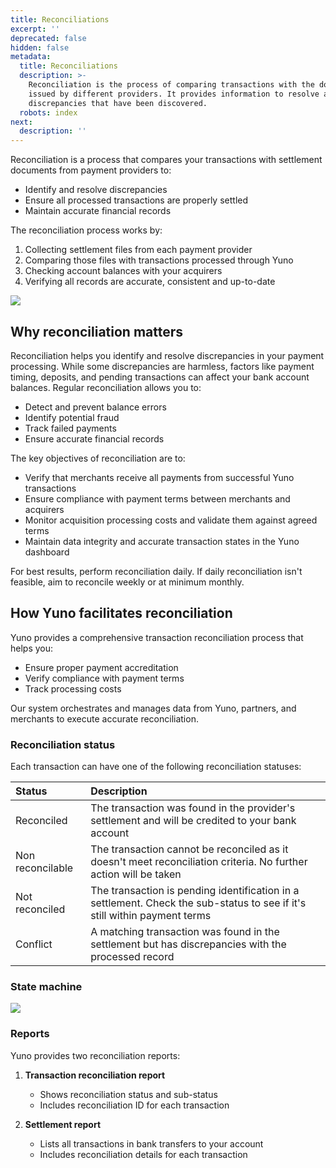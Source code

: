 ```yaml
---
title: Reconciliations
excerpt: ''
deprecated: false
hidden: false
metadata:
  title: Reconciliations
  description: >-
    Reconciliation is the process of comparing transactions with the documents
    issued by different providers. It provides information to resolve any
    discrepancies that have been discovered.
  robots: index
next:
  description: ''
---
```

Reconciliation is a process that compares your transactions with settlement documents from payment providers to:

* Identify and resolve discrepancies
* Ensure all processed transactions are properly settled
* Maintain accurate financial records

The reconciliation process works by:

1. Collecting settlement files from each payment provider
2. Comparing those files with transactions processed through Yuno
3. Checking account balances with your acquirers
4. Verifying all records are accurate, consistent and up-to-date

<Image align="center" src="https://files.readme.io/3f66c409f3e0afed83ab7829398e5d88abb6696e587d3b1e32909f496400ba91-Reconciliations.png" />

## Why reconciliation matters

Reconciliation helps you identify and resolve discrepancies in your payment processing. While some discrepancies are harmless, factors like payment timing, deposits, and pending transactions can affect your bank account balances. Regular reconciliation allows you to:

* Detect and prevent balance errors
* Identify potential fraud
* Track failed payments
* Ensure accurate financial records

The key objectives of reconciliation are to:

* Verify that merchants receive all payments from successful Yuno transactions
* Ensure compliance with payment terms between merchants and acquirers  
* Monitor acquisition processing costs and validate them against agreed terms
* Maintain data integrity and accurate transaction states in the Yuno dashboard

For best results, perform reconciliation daily. If daily reconciliation isn't feasible, aim to reconcile weekly or at minimum monthly.

## How Yuno facilitates reconciliation

Yuno provides a comprehensive transaction reconciliation process that helps you:

* Ensure proper payment accreditation
* Verify compliance with payment terms 
* Track processing costs

Our system orchestrates and manages data from Yuno, partners, and merchants to execute accurate reconciliation.

### Reconciliation status

Each transaction can have one of the following reconciliation statuses:

| Status           | Description                                                                                                               |
| :--------------- | :------------------------------------------------------------------------------------------------------------------------ |
| Reconciled       | The transaction was found in the provider's settlement and will be credited to your bank account                          |
| Non reconcilable | The transaction cannot be reconciled as it doesn't meet reconciliation criteria. No further action will be taken          |
| Not reconciled   | The transaction is pending identification in a settlement. Check the sub-status to see if it's still within payment terms |
| Conflict         | A matching transaction was found in the settlement but has discrepancies with the processed record                        |

### State machine

<Image align="center" src="https://files.readme.io/97f552819f904bc8f051368a96b35d3736028a84fce9fc4be65e08ef3811df5a-report_reconciliation3_1.png" />

### Reports

Yuno provides two reconciliation reports:

1. **Transaction reconciliation report**
   * Shows reconciliation status and sub-status
   * Includes reconciliation ID for each transaction

2. **Settlement report** 
   * Lists all transactions in bank transfers to your account
   * Includes reconciliation details for each transaction
